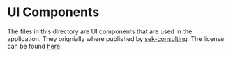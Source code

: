 # UI Components

The files in this directory are UI components that are used in the application. They orignially where published by [sek-consulting](https://github.com/sek-consulting/solid-ui-components/). The license can be found [here](./LICENSE).
